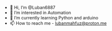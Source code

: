- 👋 Hi, I’m @Luban6887
- 👀 I’m interested in Automation
- 🌱 I’m currently learning Python and arduino 
- 📫 How to reach me - lubanmahfuz@proton.me

<!---
Luban6887/Luban6887 is a ✨ special ✨ repository because its `README.md` (this file) appears on your GitHub profile.
You can click the Preview link to take a look at your changes.
--->
